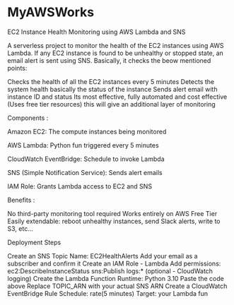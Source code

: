 # MyAWSWorks
EC2 Instance Health Monitoring using AWS Lambda and SNS

A serverless project to monitor the health of the EC2 instances using AWS Lambda. If any EC2 instance is found to be unhealthy or stopped state, an email alert is sent using SNS. Basically, it checks the beow mentioned points:

Checks the health of all the EC2 instances every 5 minutes
Detects the system health basically the status of the instance
Sends alert email with instance ID and status
Its most effective, fully automated and cost effective (Uses free tier resources) this will give an additional layer of monitoring

Components :

Amazon EC2: The compute instances being monitored

AWS Lambda: Python fun triggered every 5 minutes

CloudWatch EventBridge: Schedule to invoke Lambda

SNS (Simple Notification Service): Sends alert emails

IAM Role: Grants Lambda access to EC2 and SNS

Benefits :

No third-party monitoring tool required
Works entirely on AWS Free Tier
Easily extendable: reboot unhealthy instances, send Slack alerts, write to S3, etc...

Deployment Steps

Create an SNS Topic Name: EC2HealthAlerts Add your email as a subscriber and confirm it
Create an IAM Role - Lambda Add permissions: ec2:DescribeInstanceStatus sns:Publish logs:* (optional - CloudWatch logging)
Create the Lambda Function Runtime: Python 3.10 Paste the code above Replace TOPIC_ARN with your actual SNS ARN
Create a CloudWatch EventBridge Rule Schedule: rate(5 minutes) Target: your Lambda fun 
